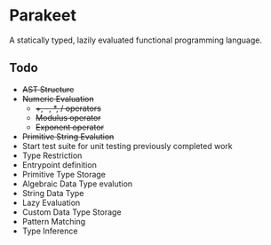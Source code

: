 # Parakeet

A statically typed, lazily evaluated functional programming language.

## Todo
* ~~AST Structure~~
* ~~Numeric Evaluation~~
    * ~~+, -, *, / operators~~
    * ~~Modulus operator~~
    * ~~Exponent operator~~
* ~~Primitive String Evalution~~
* Start test suite for unit testing previously completed work
* Type Restriction
* Entrypoint definition
* Primitive Type Storage
* Algebraic Data Type evalution
* String Data Type
* Lazy Evaluation
* Custom Data Type Storage
* Pattern Matching
* Type Inference